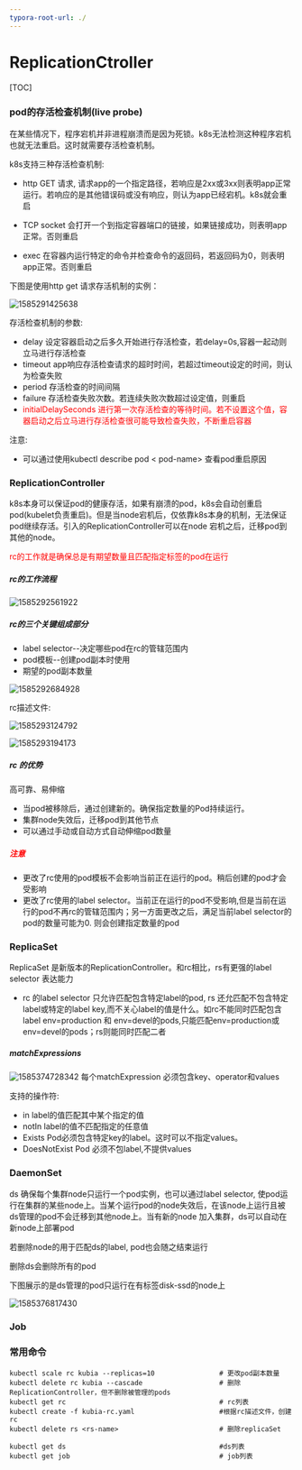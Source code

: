 ```yaml
---
typora-root-url: ./
---
```


# ReplicationCtroller

[TOC]



### pod的存活检查机制(live probe)

在某些情况下，程序宕机并非进程崩溃而是因为死锁。k8s无法检测这种程序宕机也就无法重启。这时就需要存活检查机制。

k8s支持三种存活检查机制:

* http GET 请求, 请求app的一个指定路径，若响应是2xx或3xx则表明app正常运行。若响应的是其他错误码或没有响应，则认为app已经宕机。k8s就会重启
* TCP socket 会打开一个到指定容器端口的链接，如果链接成功，则表明app正常。否则重启

* exec  在容器内运行特定的命令并检查命令的返回码，若返回码为0，则表明app正常。否则重启



下图是使用http get 请求存活机制的实例：

![1585291425638](./${img}\1585291425638.png)


存活检查机制的参数:

* delay  设定容器启动之后多久开始进行存活检查，若delay=0s,容器一起动则立马进行存活检查
* timeout app响应存活检查请求的超时时间，若超过timeout设定的时间，则认为检查失败
* period 存活检查的时间间隔
* failure 存活检查失败次数。若连续失败次数超过设定值，则重启
* <font color="red">initialDelaySeconds 进行第一次存活检查的等待时间。若不设置这个值，容器启动之后立马进行存活检查很可能导致检查失败，不断重启容器</font>

注意:

* 可以通过使用kubectl describe pod < pod-name> 查看pod重启原因



### ReplicationController

k8s本身可以保证pod的健康存活，如果有崩溃的pod，k8s会自动创重启pod(kubelet负责重启)。但是当node宕机后，仅依靠k8s本身的机制，无法保证pod继续存活。引入的ReplicationController可以在node 宕机之后，迁移pod到其他的node。

<font color="red">rc的工作就是确保总是有期望数量且匹配指定标签的pod在运行</font>



##### rc的工作流程

![1585292561922](./${img}\1585292561922.png)
##### rc的三个关键组成部分

* label selector--决定哪些pod在rc的管辖范围内
* pod模板--创建pod副本时使用
* 期望的pod副本数量

![1585292684928](./${img}\1585292684928.png)




rc描述文件:

![1585293124792](./${img}\1585293124792.png)


![1585293194173](./${img}\1585293194173.png)


##### rc 的优势

高可靠、易伸缩

* 当pod被移除后，通过创建新的。确保指定数量的Pod持续运行。
* 集群node失效后，迁移pod到其他节点
* 可以通过手动或自动方式自动伸缩pod数量

##### <font color="red">注意</font>

* 更改了rc使用的pod模板不会影响当前正在运行的pod。稍后创建的pod才会受影响
* 更改了rc使用的label selector。当前正在运行的pod不受影响,但是当前在运行的pod不再rc的管辖范围内；另一方面更改之后，满足当前label selector的pod的数量可能为0. 则会创建指定数量的pod

### ReplicaSet 

ReplicaSet 是新版本的ReplicationController。和rc相比，rs有更强的label selector 表达能力

* rc 的label selector 只允许匹配包含特定label的pod, rs 还允匹配不包含特定label或特定的label key,而不关心label的值是什么。如rc不能同时匹配包含label env=production 和 env=devel的pods,只能匹配env=production或env=devel的pods；rs则能同时匹配二者



##### matchExpressions

![1585374728342](./${img}\1585374728342.png)
每个matchExpression 必须包含key、operator和values

支持的操作符:

* in label的值匹配其中某个指定的值
* notIn label的值不匹配指定的任意值
* Exists Pod必须包含特定key的label。这时可以不指定values。
* DoesNotExist Pod 必须不包label,不提供values





### DaemonSet

ds 确保每个集群node只运行一个pod实例，也可以通过label selector, 使pod运行在集群的某些node上。当某个运行pod的node失效后，在该node上运行且被ds管理的pod不会迁移到其他node上。当有新的node 加入集群，ds可以自动在新node上部署pod

若删除node的用于匹配ds的label, pod也会随之结束运行

删除ds会删除所有的pod

下图展示的是ds管理的pod只运行在有标签disk-ssd的node上

![1585376817430](./${img}\1585376817430.png)
### Job

### 常用命令

~~~
kubectl scale rc kubia --replicas=10				# 更改pod副本数量
kubectl delete rc kubia --cascade					# 删除ReplicationController，但不删除被管理的pods
kubectl get rc 										# rc列表
kubectl create -f kubia-rc.yaml						#根据rc描述文件，创建rc
kubectl delete rs <rs-name> 						# 删除replicaSet

kubectl get ds										#ds列表
kubectl get job										# job列表

~~~


